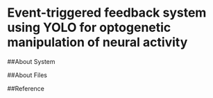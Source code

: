 # Event-triggered feedback system using YOLO for optogenetic manipulation of neural activity


##About System


##About Files


##Reference